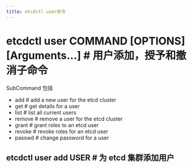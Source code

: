 ```yaml
---
title: etcdctl user命令
---
```


# etcdctl user COMMAND \[OPTIONS] \[Arguments...] # 用户添加，授予和撤消子命令

SubCommand 包括

- add # add a new user for the etcd cluster
- get # get details for a user
- list # list all current users
- remove # remove a user for the etcd cluster
- grant # grant roles to an etcd user
- revoke # revoke roles for an etcd user
- passwd # change password for a user

## etcdctl user add USER # 为 etcd 集群添加用户
